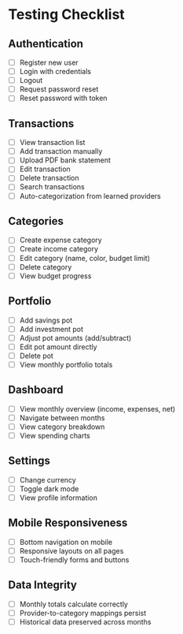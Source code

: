 # Testing Checklist

## Authentication
- [ ] Register new user
- [ ] Login with credentials
- [ ] Logout
- [ ] Request password reset
- [ ] Reset password with token

## Transactions
- [ ] View transaction list
- [ ] Add transaction manually
- [ ] Upload PDF bank statement
- [ ] Edit transaction
- [ ] Delete transaction
- [ ] Search transactions
- [ ] Auto-categorization from learned providers

## Categories
- [ ] Create expense category
- [ ] Create income category
- [ ] Edit category (name, color, budget limit)
- [ ] Delete category
- [ ] View budget progress

## Portfolio
- [ ] Add savings pot
- [ ] Add investment pot
- [ ] Adjust pot amounts (add/subtract)
- [ ] Edit pot amount directly
- [ ] Delete pot
- [ ] View monthly portfolio totals

## Dashboard
- [ ] View monthly overview (income, expenses, net)
- [ ] Navigate between months
- [ ] View category breakdown
- [ ] View spending charts

## Settings
- [ ] Change currency
- [ ] Toggle dark mode
- [ ] View profile information

## Mobile Responsiveness
- [ ] Bottom navigation on mobile
- [ ] Responsive layouts on all pages
- [ ] Touch-friendly forms and buttons

## Data Integrity
- [ ] Monthly totals calculate correctly
- [ ] Provider-to-category mappings persist
- [ ] Historical data preserved across months
